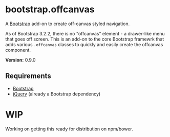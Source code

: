 # bootstrap.offcanvas

A [Bootstrap](http://getbootstrap.com) add-on to create off-canvas styled navigation.

As of Bootstrap 3.2.2, there is no "offcanvas" element - a drawer-like menu that
goes off screen.  This is an add-on to the core Bootstrap framewrk that adds various
`.offcanvas` classes to quickly and easily create the offcanvas component.

**Version:** 0.9.0

## Requirements

*  [Bootstrap](http://getbootstrap.com)
*  [jQuery](http://jquery.com/) (already a Bootstrap dependency)


# WIP

Working on getting this ready for distribution on npm/bower.
